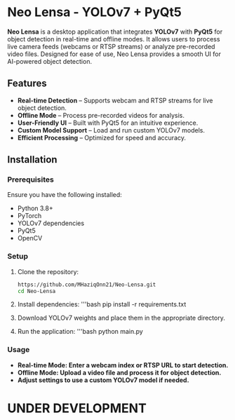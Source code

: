 # Neo Lensa - YOLOv7 + PyQt5

**Neo Lensa** is a desktop application that integrates **YOLOv7** with **PyQt5** for object detection in real-time and offline modes. It allows users to process live camera feeds (webcams or RTSP streams) or analyze pre-recorded video files. Designed for ease of use, Neo Lensa provides a smooth UI for AI-powered object detection.

## Features
- **Real-time Detection** – Supports webcam and RTSP streams for live object detection.
- **Offline Mode** – Process pre-recorded videos for analysis.
- **User-Friendly UI** – Built with PyQt5 for an intuitive experience.
- **Custom Model Support** – Load and run custom YOLOv7 models.
- **Efficient Processing** – Optimized for speed and accuracy.

## Installation

### Prerequisites
Ensure you have the following installed:
- Python 3.8+
- PyTorch
- YOLOv7 dependencies
- PyQt5
- OpenCV

### Setup
1. Clone the repository:
   ```bash
   https://github.com/MHaziqOnn21/Neo-Lensa.git
   cd Neo-Lensa

2. Install dependencies:
  '''bash
  pip install -r requirements.txt

3. Download YOLOv7 weights and place them in the appropriate directory.

4. Run the application:
   '''bash
   python main.py

### Usage
- **Real-time Mode: Enter a webcam index or RTSP URL to start detection.**
- **Offline Mode: Upload a video file and process it for object detection.**
- **Adjust settings to use a custom YOLOv7 model if needed.**


# UNDER DEVELOPMENT
